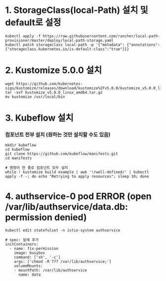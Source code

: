 # 1. StorageClass(local-Path) 설치 및 default로 설정

    kubectl apply -f https://raw.githubusercontent.com/rancher/local-path-provisioner/master/deploy/local-path-storage.yaml
    kubectl patch storageclass local-path -p '{"metadata": {"annotations":{"storageclass.kubernetes.io/is-default-class":"true"}}}

# 2. Kustomize 5.0.0 설치 

    wget https://github.com/kubernetes-sigs/kustomize/releases/download/kustomize%2Fv5.0.0/kustomize_v5.0.0_linux_amd64.tar.gz
    tar -xvf kustomize_v5.0.0_linux_amd64.tar.gz
    mv kustomize /usr/local/bin

# 3. Kubeflow 설치
### 컴포넌트 전부 설치 (원하는 것만 설치할 수도 있음)

    mkdir kubeflow
    cd kubeflow
    git clone https://github.com/kubeflow/manifests.git
    cd manifests

    # 명령어 한 줄로 컴포넌트 모두 설치
    while ! kustomize build example | awk '!/well-defined/' | kubectl apply -f -; do echo "Retrying to apply resources"; sleep 10; done

# 4. authservice-0 pod ERROR (open /var/lib/authservice/data.db: permission denied)

    kubectl edit statefulset -n istio-system authservice

    # spec: 밑에 추가 
    initContainers:
      - name: fix-permission
        image: busybox
        command: ['sh', '-c']
        args: ['chmod -R 777 /var/lib/authservice;']
        volumeMounts:
        - mountPath: /var/lib/authservice
          name: data


